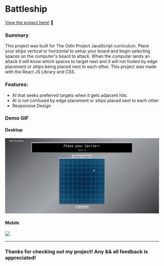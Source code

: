 # Battleship


<p><a href="https://kfig21.github.io/battleship/" target="_blank" rel="noopener noreferrer">View the project here!</a> 👀</p>

<h3>Summary</h3>
<p>This project was built for The Odin Project JavaScript curriculum. Place your ships vertical or horizontal to setup your board and begin selecting spaces on the computer's board to attack. When the computer lands an attack it will know which spaces to target next and it will not fooled by edge placement or ships being placed next to each other. This project was made with the React JS Library and CSS.</p>

<h3>Features: </h3>

- AI that seeks preferred targets when it gets adjacent hits.
- AI is not confused by edge placement or ships placed next to each other
- Responsive Design

<h3>Demo GIF</h3>

<h4>Desktop</h4>

![](demo.gif)

<h4>Mobile</h4>

<img src="demoMobile.gif" width="250"/>

-----------------------------

<h3>Thanks for checking out my project! Any && all feedback is appreciated!</h3>

